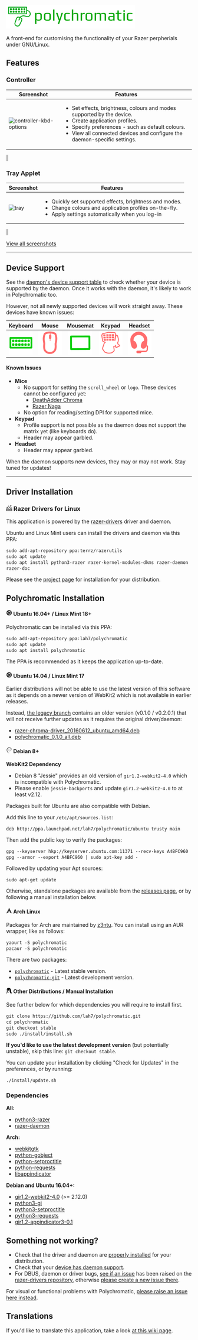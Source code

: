 ![Polychromatic](.readme/logo.png)

A front-end for customising the functionality of your Razer perpherials under GNU/Linux.

## Features

### Controller
| Screenshot | Features |
| ---------- | -------- |
| ![controller-kbd-options](https://cloud.githubusercontent.com/assets/13032135/20988307/1d61f118-bcc8-11e6-8455-66473f62ab25.png) | <ul><li>Set effects, brightness, colours and modes supported by the device.</li><li>Create application profiles.</li><li>Specify preferences - such as default colours.</li><li>View all connected devices and configure the daemon-specific settings.</li></ul>
|

### Tray Applet
| Screenshot | Features |
| ---------- | -------- |
| ![tray](https://cloud.githubusercontent.com/assets/13032135/20988404/85d08462-bcc8-11e6-8e9c-be3eaf976df1.jpg) | <ul><li>Quickly set supported effects, brightness and modes.</li><li>Change colours and application profiles on-the-fly.</li><li>Apply settings automatically when you log-in</li></ul>
|

[View all screenshots](.readme/Screenshots.md)

------------

## Device Support

See the [daemon's device support table](https://github.com/terrycain/razer-drivers#device-support) to check whether your device is supported by the daemon. Once it works with the daemon, it's likely to work in Polychromatic too.

However, not all newly supported devices will work straight away. These devices have known issues:

| Keyboard | Mouse | Mousemat | Keypad | Headset |
|   :---:  | :---: |   :---:  | :---:  | :---:   |
| ![Keyboard](.readme/status/keyboard-ok.png) | ![Mouse](.readme/status/mouse-warn.png) | ![Mousemat](.readme/status/mousemat-ok.png) | ![Keypad](.readme/status/keypad-warn.png) | ![Headset](.readme/status/headset-warn.png)

#### Known Issues
* **Mice**
  * No support for setting the `scroll_wheel` or `logo`. These devices cannot be configured yet:
    * [DeathAdder Chroma](https://github.com/lah7/polychromatic/issues/41)
    * [Razer Naga](https://github.com/terrycain/razer-drivers/issues/106)
  * No option for reading/setting DPI for supported mice.
* **Keypad**
  * Profile support is not possible as the daemon does not support the matrix yet (like keyboards do).
  * Header may appear garbled.
* **Headset**
  * Header may appear garbled.

When the daemon supports new devices, they may or may not work. Stay tuned for updates!

-------------

## Driver Installation

### ![Chroma Drivers](.readme/chroma-drivers.png) Razer Drivers for Linux
This application is powered by the [razer-drivers](http://terrycain.github.io/razer-drivers/) driver and daemon.

Ubuntu and Linux Mint users can install the drivers and daemon via this PPA:

    sudo add-apt-repository ppa:terrz/razerutils
    sudo apt update
    sudo apt install python3-razer razer-kernel-modules-dkms razer-daemon razer-doc

Please see the [project page](http://terrycain.github.io/razer-drivers/#download) for installation for your distribution.


## Polychromatic Installation

#### ![Ubuntu](.readme/ubuntu.png) Ubuntu 16.04+ / Linux Mint 18+

Polychromatic can be installed via this PPA:

    sudo add-apt-repository ppa:lah7/polychromatic
    sudo apt update
    sudo apt install polychromatic

The PPA is recommended as it keeps the application up-to-date.


#### ![Ubuntu](.readme/ubuntu.png) Ubuntu 14.04 / Linux Mint 17

Earlier distributions will not be able to use the latest version of this software as it
depends on a newer version of WebKit2 which is not available in earlier releases.

Instead, [the legacy branch](https://github.com/lah7/polychromatic/tree/legacy) contains
an older version (v0.1.0 / v0.2.0.1) that will not receive further updates as it requires
the original driver/daemon:

* [razer-chroma-driver_20160612_ubuntu_amd64.deb](https://github.com/lah7/polychromatic/releases/download/v0.2.0/razer-chroma-driver_20160612_ubuntu_amd64.deb)
* [polychromatic_0.1.0_all.deb](https://github.com/lah7/polychromatic/releases/download/v0.2.0/polychromatic_0.1.0_all.deb)


#### ![Debian](.readme/debian.png) Debian 8+

**WebKit2 Dependency**

 * Debian 8 "Jessie" provides an old version of `gir1.2-webkit2-4.0` which is incompatible with Polychromatic.
 * Please enable `jessie-backports` and update `gir1.2-webkit2-4.0` to at least v2.12.

Packages built for Ubuntu are also compatible with Debian.

Add this line to your `/etc/apt/sources.list`:

    deb http://ppa.launchpad.net/lah7/polychromatic/ubuntu trusty main

Then add the public key to verify the packages:

    gpg --keyserver hkp://keyserver.ubuntu.com:11371 --recv-keys A4BFC960
    gpg --armor --export A4BFC960 | sudo apt-key add -

Followed by updating your Apt sources:

    sudo apt-get update

Otherwise, standalone packages are available from the [releases page](https://github.com/lah7/polychromatic/releases/latest/), or
by following a manual installation below.


#### ![Arch](.readme/arch.png) Arch Linux

Packages for Arch are maintained by [z3ntu](https://github.com/z3ntu). You can install using an AUR wrapper, like as follows:

    yaourt -S polychromatic
    pacaur -S polychromatic

There are two packages:

* [`polychromatic`](https://aur.archlinux.org/packages/polychromatic/) - Latest stable version.
* [`polychromatic-git`](https://aur.archlinux.org/packages/polychromatic-git/) - Latest development version.


#### ![Other Distributions](.readme/linux.png) Other Distributions / Manual Installation

See further below for which dependencies you will require to install first.

    git clone https://github.com/lah7/polychromatic.git
    cd polychromatic
    git checkout stable
    sudo ./install/install.sh

**If you'd like to use the latest development version** (but potentially unstable), skip this line: `git checkout stable`.

You can update your installation by clicking "Check for Updates" in the preferences, or by running:

    ./install/update.sh


### Dependencies

**All:**
* [python3-razer](https://github.com/terrycain/razer-drivers)
* [razer-daemon](https://github.com/terrycain/razer-drivers)

**Arch:**
* [webkitgtk](https://www.archlinux.org/packages/extra/x86_64/webkitgtk/)
* [python-gobject](https://www.archlinux.org/packages/extra/x86_64/python-gobject/)
* [python-setproctitle](https://www.archlinux.org/packages/community/x86_64/python-setproctitle/)
* [python-requests](https://www.archlinux.org/packages/extra/any/python-requests/)
* [libappindicator](https://aur.archlinux.org/pkgbase/libappindicator/?comments=all)

**Debian and Ubuntu 16.04+:**
* [gir1.2-webkit2-4.0](https://packages.debian.org/sid/gir1.2-webkit2-4.0) (>= 2.12.0)
* [python3-gi](https://packages.debian.org/sid/python3-gi)
* [python3-setproctitle](https://packages.debian.org/sid/python3-setproctitle)
* [python3-requests](https://packages.debian.org/sid/python3-requests)
* [gir1.2-appindicator3-0.1](https://packages.debian.org/sid/gir1.2-appindicator3-0.1)


## Something not working?

* Check that the driver and daemon are [properly installed](https://github.com/terrycain/razer-drivers#installation) for your distribution.
* Check that your [device has daemon support](https://github.com/terrycain/razer-drivers#device-support).
* For DBUS, daemon or driver bugs, [see if an issue](https://github.com/terrycain/razer-drivers/issues) has been raised on the [razer-drivers repository](https://github.com/terrycain/razer-drivers), otherwise [please create a new issue there](https://github.com/terrycain/razer-drivers/issues/new).

For visual or functional problems with Polychromatic, [please raise an issue here instead](https://github.com/lah7/polychromatic/issues/new).


## Translations

If you'd like to translate this application, take a look
[at this wiki page](https://github.com/lah7/polychromatic/wiki/How-to-translate-the-application).

